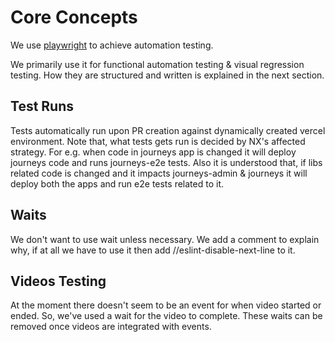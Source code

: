 # Core Concepts

We use [playwright](https://playwright.dev/) to achieve automation testing.

We primarily use it for functional automation testing & visual regression testing. How they are structured and written is explained in the next section.

## Test Runs

Tests automatically run upon PR creation against dynamically created vercel environment. Note that, what tests gets run is decided by NX's affected strategy. For e.g. when code in journeys app is changed it will deploy journeys code and runs journeys-e2e tests. Also it is understood that, if libs related code is changed and it impacts journeys-admin & journeys it will deploy both the apps and run e2e tests related to it.

## Waits

We don't want to use wait unless necessary. We add a comment to explain why, if at all we have to use it then add //eslint-disable-next-line to it.

## Videos Testing

At the moment there doesn't seem to be an event for when video started or ended. So, we've used a wait for the video to complete. These waits can be removed once videos are integrated with events.
